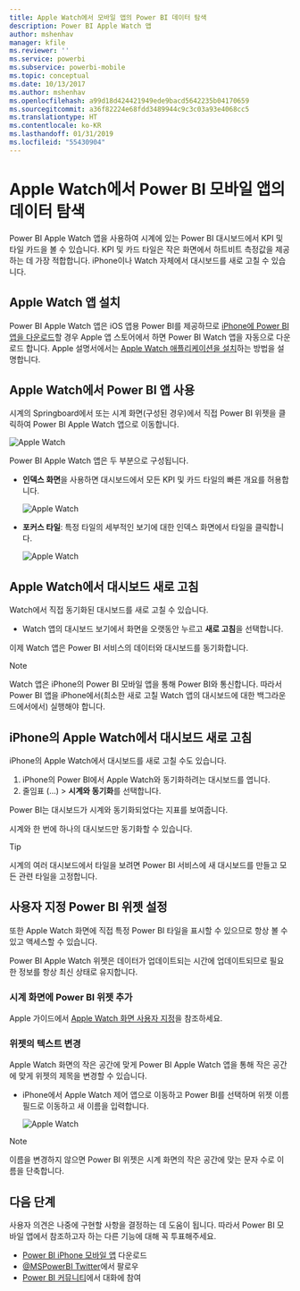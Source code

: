 ```yaml
---
title: Apple Watch에서 모바일 앱의 Power BI 데이터 탐색
description: Power BI Apple Watch 앱
author: mshenhav
manager: kfile
ms.reviewer: ''
ms.service: powerbi
ms.subservice: powerbi-mobile
ms.topic: conceptual
ms.date: 10/13/2017
ms.author: mshenhav
ms.openlocfilehash: a99d18d424421949ede9bacd5642235b04170659
ms.sourcegitcommit: a36f82224e68fdd3489944c9c3c03a93e4068cc5
ms.translationtype: HT
ms.contentlocale: ko-KR
ms.lasthandoff: 01/31/2019
ms.locfileid: "55430904"
---
```

# <a name="explore-your-data-in-the-power-bi-mobile-app-on-your-apple-watch"></a>Apple Watch에서 Power BI 모바일 앱의 데이터 탐색
Power BI Apple Watch 앱을 사용하여 시계에 있는 Power BI 대시보드에서 KPI 및 타일 카드을 볼 수 있습니다. KPI 및 카드 타일은 작은 화면에서 하트비트 측정값을 제공하는 데 가장 적합합니다. iPhone이나 Watch 자체에서 대시보드를 새로 고칠 수 있습니다.

## <a name="install-the-apple-watch-app"></a>Apple Watch 앱 설치
Power BI Apple Watch 앱은 iOS 앱용 Power BI를 제공하므로 [iPhone에 Power BI 앱을 다운로드](http://go.microsoft.com/fwlink/?LinkId=522062 "iPhone 앱을 다운로드")할 경우 Apple 앱 스토어에서 하면 Power BI Watch 앱을 자동으로 다운로드 합니다. Apple 설명서에서는 [Apple Watch 애플리케이션을 설치](https://support.apple.com/HT204784)하는 방법을 설명합니다.

## <a name="use-the-power-bi-app-on-the-apple-watch"></a>Apple Watch에서 Power BI 앱 사용
시계의 Springboard에서 또는 시계 화면(구성된 경우)에서 직접 Power BI 위젯을 클릭하여 Power BI Apple Watch 앱으로 이동합니다.

![Apple Watch](./media/mobile-apple-watch/pbi_aplwatch_complicatn240arrow.png)

Power BI Apple Watch 앱은 두 부분으로 구성됩니다.

* **인덱스 화면**을 사용하면 대시보드에서 모든 KPI 및 카드 타일의 빠른 개요를 허용합니다.
  
  ![Apple Watch](./media/mobile-apple-watch/pbi_aplwatch_indexscreen240.png)
* **포커스 타일**: 특정 타일의 세부적인 보기에 대한 인덱스 화면에서 타일을 클릭합니다.
  
  ![Apple Watch](./media/mobile-apple-watch/pbi_aplwatch_kpi.png)

## <a name="refresh-a-dashboard-from-your-apple-watch"></a>Apple Watch에서 대시보드 새로 고침
Watch에서 직접 동기화된 대시보드를 새로 고칠 수 있습니다.

* Watch 앱의 대시보드 보기에서 화면을 오랫동안 누르고 **새로 고침**을 선택합니다.

이제 Watch 앱은 Power BI 서비스의 데이터와 대시보드를 동기화합니다.

> [!NOTE]
> Watch 앱은 iPhone의 Power BI 모바일 앱을 통해 Power BI와 통신합니다. 따라서 Power BI 앱을 iPhone에서(최소한 새로 고칠 Watch 앱의 대시보드에 대한 백그라운드에서에서) 실행해야 합니다.
> 
> 

## <a name="refresh-a-dashboard-on-your-apple-watch-from-your-iphone"></a>iPhone의 Apple Watch에서 대시보드 새로 고침
iPhone의 Apple Watch에서 대시보드를 새로 고칠 수도 있습니다.

1. iPhone의 Power BI에서 Apple Watch와 동기화하려는 대시보드를 엽니다. 
2. 줄임표 (...) > **시계와 동기화**를 선택합니다.

Power BI는 대시보드가 시계와 동기화되었다는 지표를 보여줍니다.

시계와 한 번에 하나의 대시보드만 동기화할 수 있습니다.

> [!TIP]
> 시계의 여러 대시보드에서 타일을 보려면 Power BI 서비스에 새 대시보드를 만들고 모든 관련 타일을 고정합니다.
> 
> 

## <a name="set-a-custom-power-bi-widget"></a>사용자 지정 Power BI 위젯 설정
또한 Apple Watch 화면에 직접 특정 Power BI 타일을 표시할 수 있으므로 항상 볼 수 있고 액세스할 수 있습니다.

Power BI Apple Watch 위젯은 데이터가 업데이트되는 시간에 업데이트되므로 필요한 정보를 항상 최신 상태로 유지합니다.

### <a name="add-a-power-bi-widget-to-your-watch-face"></a>시계 화면에 Power BI 위젯 추가
Apple 가이드에서 [Apple Watch 화면 사용자 지정](https://support.apple.com/HT205536)을 참조하세요.

### <a name="change-the-text-on-the-widget"></a>위젯의 텍스트 변경
Apple Watch 화면의 작은 공간에 맞게 Power BI Apple Watch 앱을 통해 작은 공간에 맞게 위젯의 제목을 변경할 수 있습니다.

* iPhone에서 Apple Watch 제어 앱으로 이동하고 Power BI를 선택하며 위젯 이름 필드로 이동하고 새 이름을 입력합니다.
  
  ![Apple Watch](./media/mobile-apple-watch/pbi_aplwatch_oniphone.png)

> [!NOTE]
> 이름을 변경하지 않으면 Power BI 위젯은 시계 화면의 작은 공간에 맞는 문자 수로 이름을 단축합니다. 
> 
> 

## <a name="next-steps"></a>다음 단계
사용자 의견은 나중에 구현할 사항을 결정하는 데 도움이 됩니다. 따라서 Power BI 모바일 앱에서 참조하고자 하는 다른 기능에 대해 꼭 투표해주세요. 

* [Power BI iPhone 모바일 앱](http://go.microsoft.com/fwlink/?LinkId=522062) 다운로드
* [@MSPowerBI Twitter](https://twitter.com/MSPowerBI)에서 팔로우
* [Power BI 커뮤니티](http://community.powerbi.com/)에서 대화에 참여

